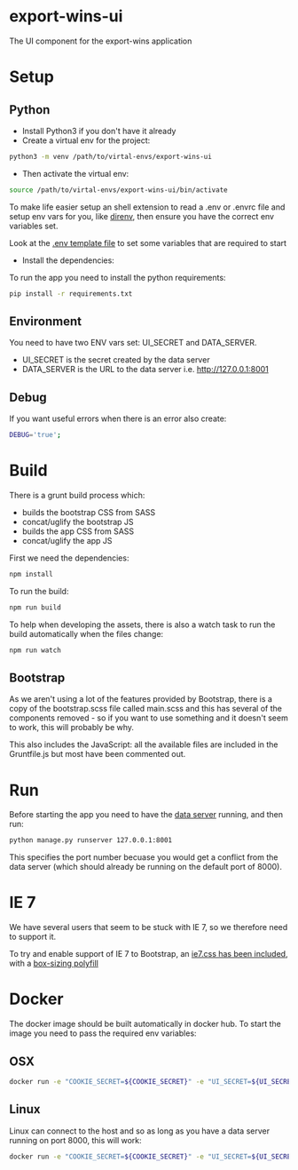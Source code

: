# export-wins-ui

The UI component for the export-wins application

# Setup

## Python

* Install Python3 if you don't have it already
* Create a virtual env for the project:
```bash
python3 -m venv /path/to/virtal-envs/export-wins-ui
```

* Then activate the virtual env:
```bash
source /path/to/virtal-envs/export-wins-ui/bin/activate
```

To make life easier setup an shell extension to read a .env or .envrc file and setup env vars for you, like [direnv](https://direnv.net/), then ensure you have the correct env variables set.

Look at the [.env template file](.env.template) to set some variables that are required to start

* Install the dependencies:

To run the app you need to install the python requirements:

```bash
pip install -r requirements.txt
```

## Environment
You need to have two ENV vars set: UI_SECRET and DATA_SERVER.

* UI_SECRET is the secret created by the data server
* DATA_SERVER is the URL to the data server i.e. http://127.0.0.1:8001

## Debug
If you want useful errors when there is an error also create:

```bash
DEBUG='true';
```

# Build

There is a grunt build process which:

* builds the bootstrap CSS from SASS
* concat/uglify the bootstrap JS
* builds the app CSS from SASS
* concat/uglify the app JS

First we need the dependencies:

```bash
npm install
```

To run the build:

```bash
npm run build
```

To help when developing the assets, there is also a watch task to run the build automatically when the files change:

```bash
npm run watch
```

## Bootstrap

As we aren't using a lot of the features provided by Bootstrap, there is a copy of the bootstrap.scss file called main.scss and this has several of the components removed - so if you want to use something and it doesn't seem to work, this will probably be why.

This also includes the JavaScript: all the available files are included in the Gruntfile.js but most have been commented out.

# Run

Before starting the app you need to have the [data server](https://github.com/uktrade/export-wins-data) running, and then run:

```bash
python manage.py runserver 127.0.0.1:8001
```

This specifies the port number becuase you would get a conflict from the data server (which should already be running on the default port of 8000).



# IE 7

We have several users that seem to be stuck with IE 7, so we therefore need to support it.

To try and enable support of IE 7 to Bootstrap, an [ie7.css has been included](https://github.com/coliff/bootstrap-ie7.), with a [box-sizing polyfill](https://github.com/Schepp/box-sizing-polyfill)


# Docker

The docker image should be built automatically in docker hub. To start the image you need to pass the required env variables:

## OSX

```bash
docker run -e "COOKIE_SECRET=${COOKIE_SECRET}" -e "UI_SECRET=${UI_SECRET}" -e "DATA_SERVER=http://10.200.10.1:8000" -e "SECRET_KEY=${SECRET_KEY}" -e "DEBUG=True" -d -p 8002:8001 ukti/export-wins-ui:latest
```

## Linux

Linux can connect to the host and so as long as you have a data server running on port 8000, this will work:

```bash
docker run -e "COOKIE_SECRET=${COOKIE_SECRET}" -e "UI_SECRET=${UI_SECRET}" -e "SECRET_KEY=${SECRET_KEY}" -e "DEBUG=True" --net=host -d -p 8002:8001 ukti/export-wins-ui:latest
```